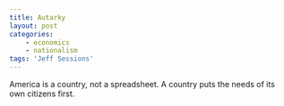 ```yaml
---
title: Autarky
layout: post
categories:
    - economics
    - nationalism
tags: 'Jeff Sessions'
---
```


America is a country, not a spreadsheet. A country puts the needs of its own citizens first.